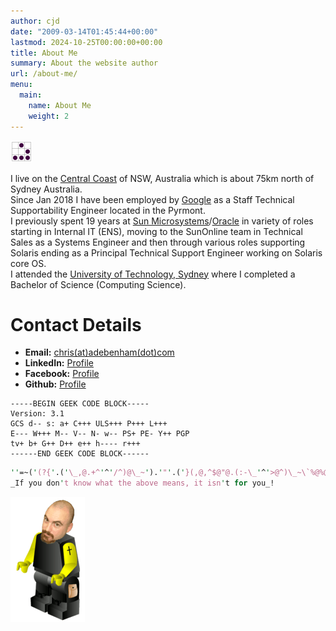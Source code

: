```yaml
---
author: cjd
date: "2009-03-14T01:45:44+00:00"
lastmod: 2024-10-25T00:00:00+00:00
title: About Me
summary: About the website author
url: /about-me/
menu:
  main:
    name: About Me
    weight: 2
---
```

[![Hacker logo](glider-small.png)](http://catb.org/hacker-emblem/)

I live on the [Central Coast](https://en.wikipedia.org/wiki/Central_Coast_\(New_South_Wales\)) of NSW, Australia which is about 75km north of Sydney Australia.  
Since Jan 2018 I have been employed by [Google](http://www.google.com) as a Staff Technical Supportability Engineer located in the Pyrmont.  
I previously spent 19 years at [Sun Microsystems](https://www.sun.com/)/[Oracle](https://oracle.com) in variety of roles starting in Internal IT (ENS), moving to the SunOnline team in Technical Sales as a Systems Engineer and then through various roles supporting Solaris ending as a Principal Technical Support Engineer working on Solaris core OS.  
I attended the [University of Technology, Sydney](http://www.uts.edu.au) where I completed a Bachelor of Science (Computing Science).

# Contact Details

* **Email:** [chris(at)adebenham(dot)com](mailto:chris(at)adebenham(dot)com)
* **LinkedIn:** [Profile](http://www.linkedin.com/in/chrisdebenham)
* **Facebook:** [Profile](http://www.facebook.com/chris.debenham)
* **Github:** [Profile](http://github.com/cjd)

```geekcode
-----BEGIN GEEK CODE BLOCK-----
Version: 3.1
GCS d-- s: a+ C+++ ULS+++ P+++ L+++
E--- W+++ M-- V-- N- w-- PS+ PE- Y++ PGP
tv+ b+ G++ D++ e++ h---- r+++
------END GEEK CODE BLOCK------
```

```perl
''=~('(?{'.('\_,@.+^'^'/^)@\_~').'"'.('}(,@,^$@"@.(:-\_'^'>@^)\_~\`%@%@@\[@}').',$/})')
_If you don't know what the above means, it isn't for you_!
```

![Lego version of Chris](lego.png)
